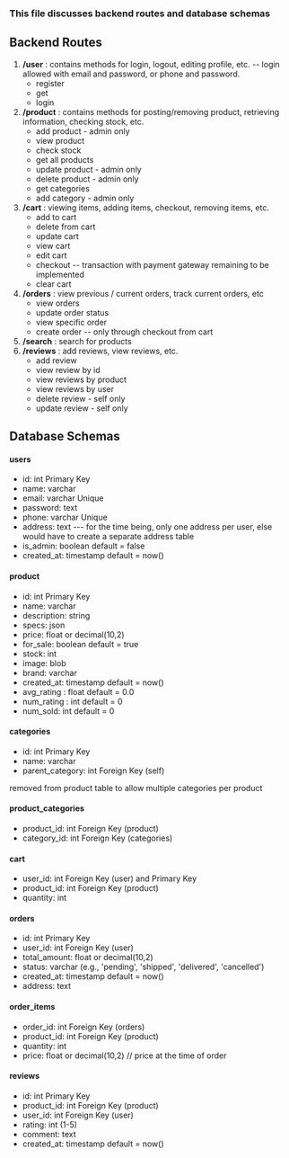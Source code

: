 ### This file discusses backend routes and database schemas

## Backend Routes

1. **/user** : contains methods for login, logout, editing profile, etc. -- login allowed with email and password, or phone and password.
   - register
   - get
   - login
2. **/product** : contains methods for posting/removing product, retrieving information, checking stock, etc.
   - add product - admin only
   - view product
   - check stock
   - get all products
   - update product - admin only
   - delete product - admin only
   - get categories
   - add category - admin only
3. **/cart** : viewing items, adding items, checkout, removing items, etc.
   - add to cart
   - delete from cart
   - update cart
   - view cart
   - edit cart
   - checkout -- transaction with payment gateway remaining to be implemented
   - clear cart
4. **/orders** : view previous / current orders, track current orders, etc
   - view orders
   - update order status
   - view specific order
   - create order -- only through checkout from cart
5. **/search** : search for products
6. **/reviews** : add reviews, view reviews, etc.
   - add review
   - view review by id
   - view reviews by product
   - view reviews by user
   - delete review - self only
   - update review - self only

## Database Schemas

#### users
* id: int Primary Key
* name: varchar
* email: varchar Unique
* password: text
* phone: varchar Unique
* address: text --- for the time being, only one address per user, else would have to create a separate address table
* is_admin: boolean default = false
* created_at: timestamp default = now()

#### product
* id: int Primary Key
* name: varchar
* description: string
* specs: json
* price: float or decimal(10,2)
* for_sale: boolean default = true
* stock: int
* image: blob
* brand: varchar
* created_at: timestamp default = now()
* avg_rating : float default = 0.0
* num_rating : int default = 0
* num_sold: int default = 0

#### categories
* id: int Primary Key
* name: varchar
* parent_category: int Foreign Key (self)

removed <!-- * category: list[category_id]: Foreign Keys --> from product table to allow multiple categories per product

#### product_categories
<!-- * id: int Primary Key // not required if using product_id and category_id as composite key -->
* product_id: int Foreign Key (product)
* category_id: int Foreign Key (categories)


#### cart
<!-- * id: int Primary Key // not required if using user_id as FK as one user may use only one cart -->
* user_id: int Foreign Key (user) and Primary Key
* product_id: int Foreign Key (product)
* quantity: int

#### orders
* id: int Primary Key
* user_id: int Foreign Key (user)
* total_amount: float or decimal(10,2)
* status: varchar (e.g., 'pending', 'shipped', 'delivered', 'cancelled')
* created_at: timestamp default = now()
* address: text

#### order_items
<!-- * id: int Primary Key // not required if using order_id and product_id as composite key -->
* order_id: int Foreign Key (orders)
* product_id: int Foreign Key (product)
* quantity: int
* price: float or decimal(10,2) // price at the time of order

#### reviews
* id: int Primary Key
* product_id: int Foreign Key (product)
* user_id: int Foreign Key (user)
* rating: int (1-5)
* comment: text
* created_at: timestamp default = now()